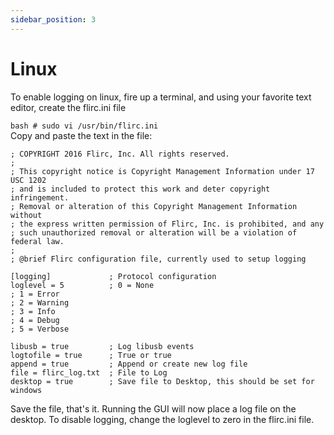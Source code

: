 ```yaml
---
sidebar_position: 3
---
```


# Linux

To enable logging on linux, fire up a terminal, and using your favorite text editor, create the flirc.ini file

```bash # sudo vi /usr/bin/flirc.ini```    
Copy and paste the text in the file:
```
; COPYRIGHT 2016 Flirc, Inc. All rights reserved.
;
; This copyright notice is Copyright Management Information under 17 USC 1202
; and is included to protect this work and deter copyright infringement.
; Removal or alteration of this Copyright Management Information without
; the express written permission of Flirc, Inc. is prohibited, and any
; such unauthorized removal or alteration will be a violation of federal law.
;
; @brief Flirc configuration file, currently used to setup logging

[logging]             ; Protocol configuration
loglevel = 5          ; 0 = None
; 1 = Error
; 2 = Warning
; 3 = Info
; 4 = Debug
; 5 = Verbose

libusb = true         ; Log libusb events
logtofile = true      ; True or true
append = true         ; Append or create new log file
file = flirc_log.txt  ; File to Log
desktop = true        ; Save file to Desktop, this should be set for windows
```

Save the file, that's it. Running the GUI will now place a log file on the desktop. To disable logging, change the loglevel to zero in the flirc.ini file.
